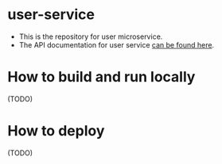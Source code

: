 # user-service
- This is the repository for user microservice.
- The API documentation for user service [can be found here](https://github.com/f22-6156-cc-team/f22_cc_api_doc/blob/main/user_api_v1.yml).


# How to build and run locally
(TODO)


# How to deploy
(TODO)
